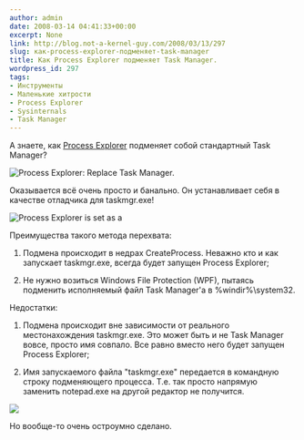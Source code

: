 ```yaml
---
author: admin
date: 2008-03-14 04:41:33+00:00
excerpt: None
link: http://blog.not-a-kernel-guy.com/2008/03/13/297
slug: как-process-explorer-подменяет-task-manager
title: Как Process Explorer подменяет Task Manager.
wordpress_id: 297
tags:
- Инструменты
- Маленькие хитрости
- Process Explorer
- Sysinternals
- Task Manager
---
```


А знаете, как [Process Explorer](http://technet.microsoft.com/en-us/sysinternals/bb896653.aspx) подменяет собой стандартный Task Manager?

![Process Explorer: Replace Task Manager.](http://blog.not-a-kernel-guy.com/wp-content/uploads/2008/03/procexp_1.png)

Оказывается всё очень просто и банально. Он устанавливает себя в качестве отладчика для taskmgr.exe!

![Process Explorer is set as a ](http://blog.not-a-kernel-guy.com/wp-content/uploads/2008/03/procexp_2.png)

Преимущества такого метода перехвата:

  1. Подмена происходит в недрах CreateProcess. Неважно кто и как запускает taskmgr.exe, всегда будет запущен Process Explorer;

  2. Не нужно возиться Windows File Protection (WPF), пытаясь подменить исполняемый файл Task Manager'а в %windir%\system32.

Недостатки:

  1. Подмена происходит вне зависимости от реального местонахождения taskmgr.exe. Это может быть и не Task Manager вовсе, просто имя совпало. Все равно вместо него будет запущен Process Explorer;

  2. Имя запускаемого файла "taskmgr.exe" передается в командную строку подменяющего процесса. Т.е. так просто напрямую заменить notepad.exe на другой редактор не получится.

![](http://blog.not-a-kernel-guy.com/wp-content/uploads/2008/03/procexp_3.png)

Но вообще-то очень остроумно сделано.
